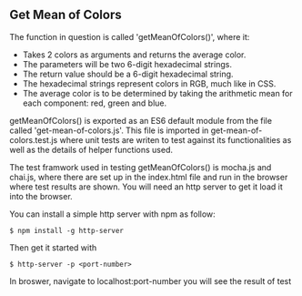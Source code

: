 
## Get Mean of Colors

The function in question is called 'getMeanOfColors()', where it:

- Takes 2 colors as arguments and returns the average color.
- The parameters will be two 6-digit hexadecimal strings.
- The return value should be a 6-digit hexadecimal string.
- The hexadecimal strings represent colors in RGB, much like in CSS.
- The average color is to be determined by taking the arithmetic mean for each component: red, green and blue.

getMeanOfColors() is exported as an ES6 default module from the file called 'get-mean-of-colors.js'. This file is imported in get-mean-of-colors.test.js where unit tests are writen to test against its functionalities as well as the details of helper functions used.

The test framwork used in testing getMeanOfColors() is mocha.js and chai.js, where there are set up in the index.html file and run in the browser where test results are shown. You will need an http server to get it load it into the browser.

You can install a simple http server with npm as follow:

```
$ npm install -g http-server
```

Then get it started with

```
$ http-server -p <port-number>
```

In broswer, navigate to localhost:port-number you will see the result of test



